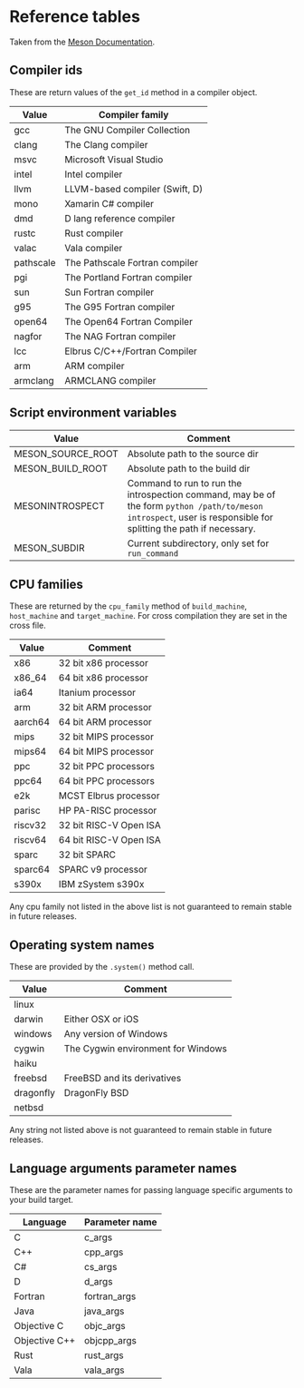 # Reference tables

Taken from the [Meson Documentation](https://github.com/mesonbuild/meson/blob/master/docs/markdown/Reference-tables.md).

## Compiler ids

These are return values of the `get_id` method in a compiler object.

| Value     | Compiler family                |
| -----     | ----------------               |
| gcc       | The GNU Compiler Collection    |
| clang     | The Clang compiler             |
| msvc      | Microsoft Visual Studio        |
| intel     | Intel compiler                 |
| llvm      | LLVM-based compiler (Swift, D) |
| mono      | Xamarin C# compiler            |
| dmd       | D lang reference compiler      |
| rustc     | Rust compiler                  |
| valac     | Vala compiler                  |
| pathscale | The Pathscale Fortran compiler |
| pgi       | The Portland Fortran compiler  |
| sun       | Sun Fortran compiler           |
| g95       | The G95 Fortran compiler       |
| open64    | The Open64 Fortran Compiler    |
| nagfor    | The NAG Fortran compiler       |
| lcc       | Elbrus C/C++/Fortran Compiler  |
| arm       | ARM compiler                   |
| armclang  | ARMCLANG compiler              |

## Script environment variables

| Value               | Comment                         |
| -----               | -------                         |
| MESON_SOURCE_ROOT   | Absolute path to the source dir |
| MESON_BUILD_ROOT    | Absolute path to the build dir  |
| MESONINTROSPECT     | Command to run to run the introspection command, may be of the form `python /path/to/meson introspect`, user is responsible for splitting the path if necessary. |
| MESON_SUBDIR        | Current subdirectory, only set for `run_command` |

## CPU families

These are returned by the `cpu_family` method of `build_machine`,
`host_machine` and `target_machine`. For cross compilation they are
set in the cross file.

| Value               | Comment                         |
| -----               | -------                         |
| x86                 | 32 bit x86 processor  |
| x86_64              | 64 bit x86 processor  |
| ia64                | Itanium processor     |
| arm                 | 32 bit ARM processor  |
| aarch64             | 64 bit ARM processor  |
| mips                | 32 bit MIPS processor |
| mips64              | 64 bit MIPS processor |
| ppc                 | 32 bit PPC processors |
| ppc64               | 64 bit PPC processors |
| e2k                 | MCST Elbrus processor |
| parisc              | HP PA-RISC processor  |
| riscv32             | 32 bit RISC-V Open ISA|
| riscv64             | 64 bit RISC-V Open ISA|
| sparc               | 32 bit SPARC          |
| sparc64             | SPARC v9 processor    |
| s390x               | IBM zSystem s390x     |

Any cpu family not listed in the above list is not guaranteed to
remain stable in future releases.

## Operating system names

These are provided by the `.system()` method call.

| Value               | Comment                         |
| -----               | -------                         |
| linux               | |
| darwin              | Either OSX or iOS |
| windows             | Any version of Windows |
| cygwin              | The Cygwin environment for Windows |
| haiku               | |
| freebsd             | FreeBSD and its derivatives |
| dragonfly           | DragonFly BSD |
| netbsd              | |

Any string not listed above is not guaranteed to remain stable in
future releases.


## Language arguments parameter names

These are the parameter names for passing language specific arguments to your build target.

| Language      | Parameter name |
| -----         | ----- |
| C             | c_args |
| C++           | cpp_args |
| C#            | cs_args |
| D             | d_args |
| Fortran       | fortran_args |
| Java          | java_args |
| Objective C   | objc_args |
| Objective C++ | objcpp_args |
| Rust          | rust_args |
| Vala          | vala_args |
